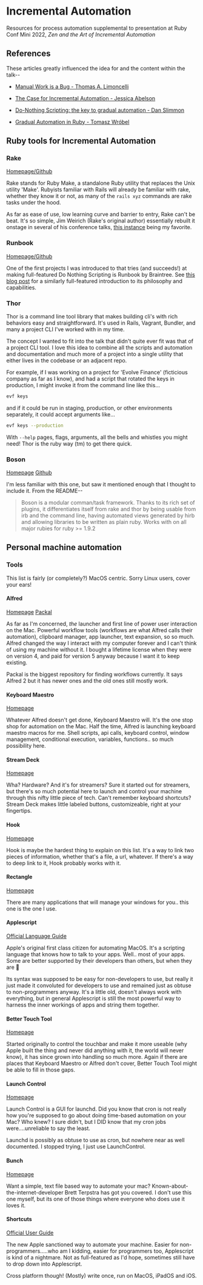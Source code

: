 # Incremental Automation

Resources for process automation supplemental to presentation at Ruby Conf Mini 2022, _Zen and the Art of Incremental Automation_

## References

These articles greatly influenced the idea for and the content within the talk--

* [Manual Work is a Bug - Thomas A. Limoncelli](https://queue.acm.org/detail.cfm?id=3197520)

* [The Case for Incremental Automation - Jessica Abelson](https://www.transposit.com/devops-blog/devops/the-case-for-incremental-automation)

* [Do-Nothing Scripting: the key to gradual automation - Dan Slimmon](https://blog.danslimmon.com/2019/07/15/do-nothing-scripting-the-key-to-gradual-automation)

* [Gradual Automation in Ruby - Tomasz Wróbel](https://blog.arkency.com/gradual-automation-in-ruby/)

## Ruby tools for Incremental Automation

### Rake
[Homepage/Github](https://github.com/ruby/rake)

Rake stands for Ruby Make, a standalone Ruby utility that replaces the Unix utility 'Make'. Rubyists familiar with Rails will already be familiar with rake, whether they know it or not, as many of the `rails xyz` commands are rake tasks under the hood.

As far as ease of use, low learning curve and barrier to entry, Rake can't be beat. It's so simple, Jim Weirich (Rake's original author) essentially rebuilt it onstage in several of his conference talks, [this instance](https://youtu.be/0D3KfnbTdWw?t=1256) being my favorite.

### Runbook
[Homepage/Github](https://github.com/braintree/runbook)

One of the first projects I was introduced to that tries (and succeeds!) at making full-featured Do Nothing Scripting is Runbook by Braintree. See [this blog post](https://medium.com/@patrick.blesi/https-medium-com-braintree-product-technology-runbook-be6f072cfc0d) for a similarly full-featured introduction to its philosophy and capabilities.

### Thor

Thor is a command line tool library that makes building cli's with rich behaviors easy and straightforward. It's used in Rails, Vagrant, Bundler, and many a project CLI I've worked with in my time.

The concept I wanted to fit into the talk that didn't quite ever fit was that of a project CLI tool. I love this idea to combine all the scripts and automation and documentation and much more of a project into a single utility that either lives in the codebase or an adjacent repo.

For example, if I was working on a project for 'Evolve Finance' (ficticious company as far as I know), and had a script that rotated the keys in production, I might invoke it from the command line like this...

```bash
evf keys
```

and if it could be run in staging, production, or other environments separately, it could accept arguments like...

```bash
evf keys --production
```

With `--help` pages, flags, arguments, all the bells and whistles you might need! Thor is the ruby way (tm) to get there quick.

### Boson
[Homepage](https://tagaholic.me/boson/)
[Github](https://github.com/cldwalker/boson)

I'm less familiar with this one, but saw it mentioned enough that I thought to include it. From the README--

> Boson is a modular comman/task framework. Thanks to its rich set of plugins, it differentiates itself from rake and thor by being usable from irb and the command line, having automated views generated by hirb and allowing libraries to be written as plain ruby. Works with on all major rubies for ruby >= 1.9.2

## Personal machine automation

### Tools

This list is fairly (or completely?) MacOS centric. Sorry Linux users, cover your ears!

#### Alfred

[Homepage](https://www.alfredapp.com/)
[Packal](https://www.packal.org/)

As far as I'm concerned, *the* launcher and first line of power user interaction on the Mac. Powerful workflow tools (workflows are what Alfred calls their automation), clipboard manager, app launcher, text expansion, so so much. Alfred changed the way I interact with my computer forever and I can't think of using my machine without it. I bought a lifetime license when they were on version 4, and paid for version 5 anyway because I want it to keep existing.

Packal is the biggest repository for finding workflows currently. It says Alfred 2 but it has newer ones and the old ones still mostly work.

#### Keyboard Maestro

[Homepage](https://www.keyboardmaestro.com/main/)

Whatever Alfred doesn't get done, Keyboard Maestro will. It's the one stop shop for automation on the Mac. Half the time, Alfred is launching keyboard maestro macros for me. Shell scripts, api calls, keyboard control, window management, conditional execution, variables, functions.. so much possibility here.

#### Stream Deck

[Homepage](https://www.elgato.com/en/stream-deck)

Wha? Hardware? And it's for streamers? Sure it started out for streamers, but there's so much potential here to launch and control your machine through this nifty little piece of tech. Can't remember keyboard shortcuts? Stream Deck makes little labeled buttons, customizeable, right at your fingertips.

#### Hook

[Homepage](https://hookproductivity.com)

Hook is maybe the hardest thing to explain on this list. It's a way to link two pieces of information, whether that's a file, a url, whatever. If there's a way to deep link to it, Hook probably works with it.

#### Rectangle

[Homepage](https://rectangleapp.com/)

There are many applications that will manage your windows for you.. this one is the one I use.

#### Applescript

[Official Language Guide](https://developer.apple.com/library/archive/documentation/AppleScript/Conceptual/AppleScriptLangGuide/introduction/ASLR_intro.html)

Apple's original first class citizen for automating MacOS. It's a scripting language that knows how to talk to your apps. Well.. most of your apps. Some are better supported by their developers than others, but when they are 🤩

Its syntax was supposed to be easy for non-developers to use, but really it just made it convoluted for developers to use and remained just as obtuse to non-programmers anyway. It's a little old, doesn't always work with everything, but in general Applescript is still the most powerful way to harness the inner workings of apps and string them together.

#### Better Touch Tool

[Homepage](https://folivora.ai/)

Started originally to control the touchbar and make it more useable (why Apple built the thing and never did anything with it, the world will never know), it has since grown into handling so much more. Again if there are places that Keyboard Maestro or Alfred don't cover, Better Touch Tool might be able to fill in those gaps.

#### Launch Control

[Homepage](https://www.soma-zone.com/LaunchControl/)

Launch Control is a GUI for launchd. Did you know that cron is not really how you're supposed to go about doing time-based automation on your Mac? Who knew? I sure didn't, but I DID know that my cron jobs were....unreliable to say the least.

Launchd is possibly as obtuse to use as cron, but nowhere near as well documented. I stopped trying, I just use LaunchControl.

#### Bunch

[Homepage](https://bunchapp.co/)

Want a simple, text file based way to automate your mac? Known-about-the-internet-developer Brett Terpstra has got you covered. I don't use this one myself, but its one of those things where everyone who does use it loves it.

#### Shortcuts

[Official User Guide](https://support.apple.com/guide/shortcuts/welcome/ios)

The new Apple sanctioned way to automate your machine. Easier for non-programmers.....who am I kidding, easier for programmers too, Applescript is kind of a nightmare. Not as full-featured as I'd hope, sometimes still have to drop down into Applescript.

Cross platform though! (Mostly) write once, run on MacOS, iPadOS and iOS.
